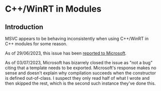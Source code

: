 # C++/WinRT in Modules

## Introduction

MSVC appears to be behaving inconsistently when using C++/WinRT in C++ modules for some reason.

As of 29/06/2023, this issue has been [reported to Microsoft](https://developercommunity.visualstudio.com/t/Strange-compiler-behavior-when-using-C/10404101?sort=newest).

As of 03/07/2023, Microsoft has bizarrely closed the issue as "not a bug" citing that a template needs to be exported. Microsoft's response makes no sense and doesn't explain why compilation succeeds when the constructor is defined out-of-class. I suspect they only read half of what I wrote and then skipped the rest, which is the second such instance they've done this.
